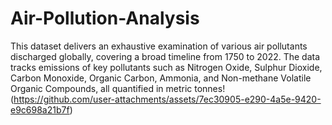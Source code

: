 # Air-Pollution-Analysis

This dataset delivers an exhaustive examination of various air pollutants discharged globally, covering a broad timeline from 1750 to 2022. The data tracks emissions of key pollutants such as Nitrogen Oxide, Sulphur Dioxide, Carbon Monoxide, Organic Carbon, Ammonia, and Non-methane Volatile Organic Compounds, all quantified in metric tonnes! (https://github.com/user-attachments/assets/7ec30905-e290-4a5e-9420-e9c698a21b7f)
